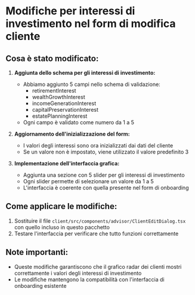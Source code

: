 # Modifiche per interessi di investimento nel form di modifica cliente

## Cosa è stato modificato:

1. **Aggiunta dello schema per gli interessi di investimento:**
   - Abbiamo aggiunto 5 campi nello schema di validazione:
     - retirementInterest
     - wealthGrowthInterest
     - incomeGenerationInterest
     - capitalPreservationInterest
     - estatePlanningInterest
   - Ogni campo è validato come numero da 1 a 5

2. **Aggiornamento dell'inizializzazione del form:**
   - I valori degli interessi sono ora inizializzati dai dati del cliente
   - Se un valore non è impostato, viene utilizzato il valore predefinito 3

3. **Implementazione dell'interfaccia grafica:**
   - Aggiunta una sezione con 5 slider per gli interessi di investimento
   - Ogni slider permette di selezionare un valore da 1 a 5
   - L'interfaccia è coerente con quella presente nel form di onboarding

## Come applicare le modifiche:

1. Sostituire il file `client/src/components/advisor/ClientEditDialog.tsx` con quello incluso in questo pacchetto
2. Testare l'interfaccia per verificare che tutto funzioni correttamente

## Note importanti:

- Queste modifiche garantiscono che il grafico radar dei clienti mostri correttamente i valori degli interessi di investimento
- Le modifiche mantengono la compatibilità con l'interfaccia di onboarding esistente
